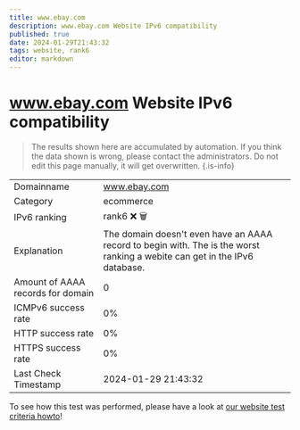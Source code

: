 ```yaml
---
title: www.ebay.com
description: www.ebay.com Website IPv6 compatibility
published: true
date: 2024-01-29T21:43:32
tags: website, rank6
editor: markdown
---
```


# www.ebay.com Website IPv6 compatibility

> The results shown here are accumulated by automation. If you think the data shown is wrong, please contact the administrators. 
> Do not edit this page manually, it will get overwritten.
{.is-info}


|   |   |
| - | - |
| Domainname | www.ebay.com
| Category | ecommerce |
| IPv6 ranking | rank6 :x: :wastebasket: |
| Explanation | The domain doesn't even have an AAAA record to begin with. The is the worst ranking a webite can get in the IPv6 database. |
| Amount of AAAA records for domain | 0 |
| ICMPv6 success rate | 0%|
| HTTP success rate | 0% |
| HTTPS success rate | 0% |
| Last Check Timestamp | 2024-01-29 21:43:32 |

To see how this test was performed, please have a look at [our website test criteria howto](/howto/testcriteria/website)!

